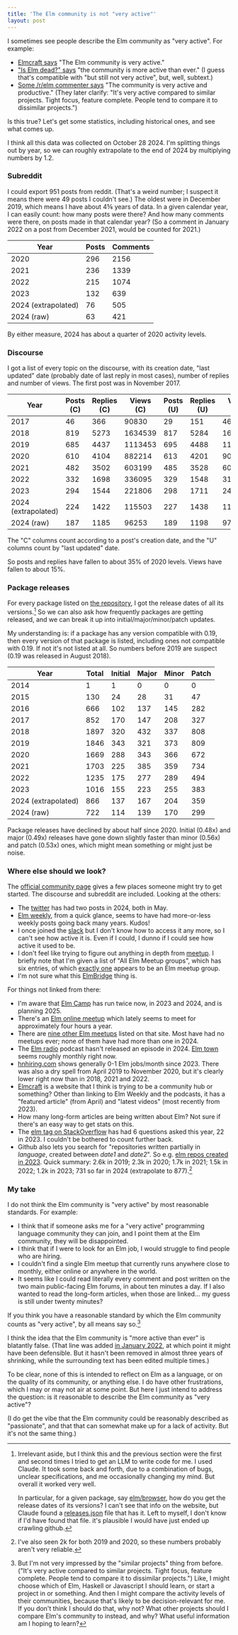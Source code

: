 ```yaml
---
title: 'The Elm community is not "very active"'
layout: post
---
```


I sometimes see people describe the Elm community as "very active". For example:

* [Elmcraft says](https://elmcraft.org/lore/elm-core-development) "The
Elm community is very active."
* ["Is Elm dead?" says](https://iselmdead.info/) "the community is more active than ever." (I guess that's compatible with "but still not very active", but, well, subtext.)
* [Some /r/elm commenter says](https://www.reddit.com/r/elm/comments/1g27p6a/where_is_the_elmcompiler_being_developed/lrm1pgq/) "The community is very active and productive." (They later clarify: "It's very active compared to similar projects. Tight focus, feature complete. People tend to compare it to dissimilar projects.")

Is this true? Let's get some statistics, including historical ones, and see what comes up.

I think all this data was collected on October 28 2024. I'm splitting things out by year, so we can roughly extrapolate to the end of 2024 by multiplying numbers by 1.2.

### Subreddit

I could export 951 posts from reddit. (That's a weird number; I suspect it means there were 49 posts I couldn't see.) The oldest were in December 2019, which means I have about 4⅚ years of data. In a given calendar year, I can easily count: how many posts were there? And how many comments were there, on posts made in that calendar year? (So a comment in January 2022 on a post from December 2021, would be counted for 2021.)

| **Year**                | **Posts** | **Comments** |
|-------------------------|-----------|--------------|
| 2020                    | 296       | 2156         |
| 2021                    | 236       | 1339         |
| 2022                    | 215       | 1074         |
| 2023                    | 132       | 639          |
| 2024 (extrapolated)     | 76        | 505          |
| 2024 (raw)              | 63        | 421          |

By either measure, 2024 has about a quarter of 2020 activity levels.

### Discourse

I got a list of every topic on the discourse, with its creation date, "last updated" date (probably date of last reply in most cases), number of replies and number of views. The first post was in November 2017.

| **Year**                | **Posts (C)** | **Replies (C)** | **Views (C)** | **Posts (U)** | **Replies (U)** | **Views (U)** |
|-------------------------|---------------|-----------------|---------------|---------------|-----------------|---------------|
| 2017                    | 46            | 366             | 90830         | 29            | 151             | 46081         |
| 2018                    | 819           | 5273            | 1634539       | 817           | 5284            | 1617704       |
| 2019                    | 685           | 4437            | 1113453       | 695           | 4488            | 1137001       |
| 2020                    | 610           | 4104            | 882214        | 613           | 4201            | 908361        |
| 2021                    | 482           | 3502            | 603199        | 485           | 3528            | 608075        |
| 2022                    | 332           | 1698            | 336095        | 329           | 1548            | 319918        |
| 2023                    | 294           | 1544            | 221806        | 298           | 1711            | 243834        |
| 2024 (extrapolated)     | 224           | 1422            | 115503        | 227           | 1438            | 116898        |
| 2024 (raw)              | 187           | 1185            | 96253         | 189           | 1198            | 97415         |

The "C" columns count according to a post's creation date, and the "U" columns count by "last updated" date.

So posts and replies have fallen to about 35% of 2020 levels. Views have fallen to about 15%.

### Package releases

For every package listed on [the repository](https://package.elm-lang.org/), I got the release dates of all its versions.[^claude] So we can also ask how frequently packages are getting released, and we can break it up into initial/major/minor/patch updates.

[^claude]: Irrelevant aside, but I think this and the previous section were the first and second times I tried to get an LLM to write code for me. I used Claude. It took some back and forth, due to a combination of bugs, unclear specifications, and me occasionally changing my mind. But overall it worked very well.

    In particular, for a given package, say [elm/browser](https://package.elm-lang.org/packages/elm/browser/), how do you get the release dates of its versions? I can't see that info on the website, but Claude found a [releases.json](https://package.elm-lang.org/packages/elm/browser/releases.json) file that has it. Left to myself, I don't know if I'd have found that file. it's plausible I would have just ended up crawling github.

My understanding is: if a package has any version compatible with 0.19, then every version of that package is listed, including ones not compatible with 0.19. If not it's not listed at all. So numbers before 2019 are suspect (0.19 was released in August 2018).

| **Year**                | **Total** | **Initial** | **Major** | **Minor** | **Patch** |
|-------------------------|-----------|-------------|-----------|-----------|-----------|
| 2014                    | 1         | 1           | 0         | 0         | 0         |
| 2015                    | 130       | 24          | 28        | 31        | 47        |
| 2016                    | 666       | 102         | 137       | 145       | 282       |
| 2017                    | 852       | 170         | 147       | 208       | 327       |
| 2018                    | 1897      | 320         | 432       | 337       | 808       |
| 2019                    | 1846      | 343         | 321       | 373       | 809       |
| 2020                    | 1669      | 288         | 343       | 366       | 672       |
| 2021                    | 1703      | 225         | 385       | 359       | 734       |
| 2022                    | 1235      | 175         | 277       | 289       | 494       |
| 2023                    | 1016      | 155         | 223       | 255       | 383       |
| 2024 (extrapolated)     | 866       | 137         | 167       | 204       | 359       |
| 2024 (raw)              | 722       | 114         | 139       | 170       | 299       |

Package releases have declined by about half since 2020. Initial (0.48x) and major (0.49x) releases have gone down slightly faster than minor (0.56x) and patch (0.53x) ones, which might mean something or might just be noise.

### Where else should we look?

The [official community page](https://elm-lang.org/community) gives a few places someone might try to get started. The discourse and subreddit are included. Looking at the others:

* The [twitter](https://twitter.com/elmlang) has had two posts in 2024, both in May.
* [Elm weekly](https://www.elmweekly.nl/), from a quick glance, seems to have had more-or-less weekly posts going back many years. Kudos!
* I once joined the [slack](https://elm-lang.org/community/slack) but I don't know how to access it any more, so I can't see how active it is. Even if I could, I dunno if I could see how active it used to be.
* I don't feel like trying to figure out anything in depth from [meetup](https://www.meetup.com/topics/elm-programming/all/). I briefly note that I'm given a list of "All Elm Meetup groups", which has six entries, of which [exactly one](https://www.meetup.com/elm-gothenburg/) appears to be an Elm meetup group.
* I'm not sure what this [ElmBridge](https://github.com/elmbridge) thing is.

For things not linked from there:

* I'm aware that [Elm Camp](https://elm.camp/elm-camp-archive) has run twice now, in 2023 and 2024, and is planning 2025.
* There's an [Elm online meetup](https://meetdown.app/group/10561/Elm-Online-Meetup) which lately seems to meet for approximately four hours a year.
* There are [nine other Elm meetups](https://meetdown.app/search/elm) listed on that site. Most have had no meetups ever; none of them have had more than one in 2024.
* The [Elm radio](https://elm-radio.com/) podcast hasn't released an episode in 2024. [Elm town](https://elm.town/) seems roughly monthly right now.
* [hnhiring.com](https://hnhiring.com/trends?technologies=elm) shows generally 0-1 Elm jobs/month since 2023. There was also a dry spell from April 2019 to November 2020, but it's clearly lower right now than in 2018, 2021 and 2022.
* [Elmcraft](https://elmcraft.org/) is a website that I think is trying to be a community hub or something? Other than linking to Elm Weekly and the podcasts, it has a "featured article" (from April) and "latest videos" (most recently from 2023).
* How many long-form articles are being written about Elm? Not sure if there's an easy way to get stats on this.
* The [elm tag on StackOverflow](https://stackoverflow.com/questions/tagged/elm?tab=newest&pagesize=50) has had 6 questions asked this year, 22 in 2023. I couldn't be bothered to count further back.
* Github also lets you search for "repositories written partially in *language*, created between *date1* and *date2*". So e.g. [elm repos created in 2023](https://github.com/search?q=created%3A2023-01-01..2023-12-31+language%3AElm&type=repositories&ref=advsearch). Quick summary: 2.6k in 2019; 2.3k in 2020; 1.7k in 2021; 1.5k in 2022; 1.2k in 2023; 731 so far in 2024 (extrapolate to 877).[^github-unreliable]

[^github-unreliable]: I've also seen 2k for both 2019 and 2020, so these numbers probably aren't very reliable.

### My take

I do not think the Elm community is "very active" by most reasonable standards. For example:

* I think that if someone asks me for a "very active" programming language community they can join, and I point them at the Elm community, they will be disappointed.
* I think that if I were to look for an Elm job, I would struggle to find people who are hiring.
* I couldn't find a single Elm meetup that currently runs anywhere close to monthly, either online or anywhere in the world.
* It seems like I could read literally every comment and post written on the two main public-facing Elm forums, in about ten minutes a day. If I also wanted to read the long-form articles, when those are linked... my guess is still under twenty minutes?

If you think you have a reasonable standard by which the Elm community counts as "very active", by all means say so.[^similar]

[^similar]: But I'm not very impressed by the "similar projects" thing from before. ("It's very active compared to similar projects. Tight focus, feature complete. People tend to compare it to dissimilar projects.") Like, I might choose which of Elm, Haskell or Javascript I should learn, or start a project in or something. And then I might compare the activity levels of their communities, because that's likely to be decision-relevant for me. If you don't think I should do that, why not? What other projects should I compare Elm's community to instead, and why? What useful information am I hoping to learn?

I think the idea that the Elm community is "more active than ever" is blatantly false. (That line was added [in January 2022](https://github.com/sylbru/is-elm-dead/commit/4d23790b00f6b2ec86caaaeb3895f92d4168d4d2), at which point it might have been defensible. But it hasn't been removed in almost three years of shrinking, while the surrounding text has been edited multiple times.)

To be clear, none of this is intended to reflect on Elm as a language, or on the quality of its community, or anything else. I do have other frustrations, which I may or may not air at some point. But here I just intend to address the question: is it reasonable to describe the Elm community as "very active"?

(I do get the vibe that the Elm community could be reasonably described as "passionate", and that that can somewhat make up for a lack of activity. But it's not the same thing.)
